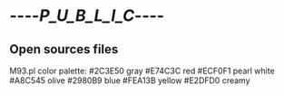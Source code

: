 # ----_P_U_B_L_I_C_----
 Open sources files
-----------------------------------------------

M93.pl color palette:
#2C3E50 gray
#E74C3C red
#ECF0F1 pearl white
#A8C545 olive
#2980B9 blue
#FEA13B yellow
#E2DFD0 creamy
